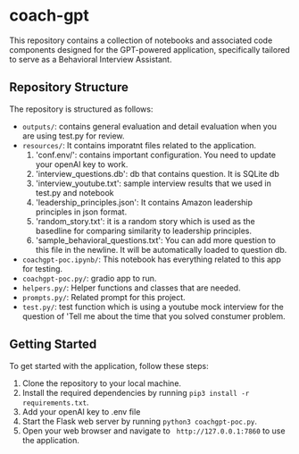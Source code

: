 # coach-gpt

This repository contains a collection of notebooks and associated code components designed for the GPT-powered application, specifically tailored to serve as a Behavioral Interview Assistant.

## Repository Structure

The repository is structured as follows:

- `outputs/`: contains general evaluation and detail evaluation when you are using test.py for review.
- `resources/`: It contains imporatnt files related to the application.
    1. 'conf.env/': contains important configuration. You need to update your openAI key to work.
    2. 'interview_questions.db': db that contains question. It is SQLite db
    3. 'interview_youtube.txt': sample interview results that we used in test.py and notebook
    4. 'leadership_principles.json': It contains Amazon leadership principles in json format. 
    5. 'random_story.txt': it is a random story which is used as the basedline for comparing similarity to leadership principles.
    6. 'sample_behavioral_questions.txt': You can add more question to this file in the newline. It will be automatically loaded to question db. 
- `coachgpt-poc.ipynb/`: This notebook has everything related to this app for testing.
- `coachgpt-poc.py/`: gradio app to run.
- `helpers.py/`: Helper functions and classes that are needed.
- `prompts.py/`: Related prompt for this project.
- `test.py/`: test function which is using a youtube mock interview for the question of 'Tell me about the time that you solved constumer problem.

## Getting Started

To get started with the application, follow these steps:

1. Clone the repository to your local machine.
2. Install the required dependencies by running `pip3 install -r requirements.txt`.
3. Add your openAI key to .env file
4. Start the Flask web server by running `python3 coachgpt-poc.py`.
5. Open your web browser and navigate to ` http://127.0.0.1:7860` to use the application.






